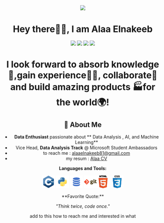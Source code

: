 <div align="center">
<img src="https://i.imgur.com/8MupZHY.gif" width="400px" />
<br>

# Hey there🙋‍♂️, I am Alaa Elnakeeb
[<img src="https://img.shields.io/badge/medium-%2312100E.svg?&style=for-the-badge&logo=medium&logoColor=white" />](https://medium.com/@alaaelnakeeb81) [<img src="https://img.shields.io/badge/linkedin-%230077B5.svg?&style=for-the-badge&logo=linkedin&logoColor=white" />](https://www.linkedin.com/in/alaa-elnakeeb-3784a5225/) [<img src="https://img.shields.io/badge/kaggle-%230077B5.svg?&style=for-the-badge&logo=linkedin&logoColor=white" />](https://www.kaggle.com/alaaelnakeeb) [<img src="https://img.shields.io/badge/gmail-D14836?&style=for-the-badge&logo=gmail&logoColor=white" />](mailto:alaaelnakeeb81@gmail.com)  
# I look forward to absorb knowledge🧠,gain experience👨‍🏭, collaborate🤝 and build amazing products 🏭for the world🌍!


## **🚀 About Me**
- **Data Enthusiast** passionate about ** Data Analysis ,  AI, and Machine Learning**  
- Vice Head, **Data Analysis Track** @ Microsoft Student Ambassadors
- to reach me : alaaelnakeeb81@gmail.com
- my resum : [Alaa CV](https://drive.google.com/file/d/1V5-vh52_9nz2T6-dK5cxNB8HMcqhw4wU/view?usp=sharing)
  
**Languages and Tools:**

<p align="center">

  <div align="center">
 <code><img height="40" src="https://raw.githubusercontent.com/github/explore/80688e429a7d4ef2fca1e82350fe8e3517d3494d/topics/cpp/cpp.png"></code>  <code><img height="40" src="https://raw.githubusercontent.com/github/explore/80688e429a7d4ef2fca1e82350fe8e3517d3494d/topics/python/python.png"></code> <code><img height="40" 
                                                                                                                                                                                                                                                                                   src="https://raw.githubusercontent.com/github/explore/80688e429a7d4ef2fca1e82350fe8e3517d3494d/topics/sql/sql.png"></code> <code><img height="40" src="https://raw.githubusercontent.com/github/explore/80688e429a7d4ef2fca1e82350fe8e3517d3494d/topics/git/git.png"></code><code><img height="40" 
src="https://raw.githubusercontent.com/github/explore/80688e429a7d4ef2fca1e82350fe8e3517d3494d/topics/html/html.png"></code> <code><img height="40" src="https://raw.githubusercontent.com/github/explore/80688e429a7d4ef2fca1e82350fe8e3517d3494d/topics/css/css.png"></code></code>   

  </div>
  </p>
  **Favorite Quote:**
  
  <p align="center">
    <em>"Think twice, code once."</em>
  </p>
 add to this how to reach me and interested in what
